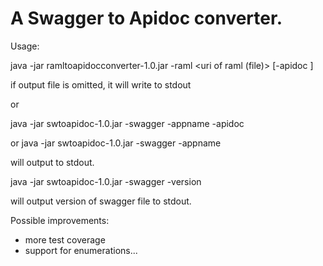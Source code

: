 
# A Swagger to Apidoc converter.

 Usage:
 
 java -jar ramltoapidocconverter-1.0.jar -raml <uri of raml (file)> [-apidoc <name of apidoc output file>]
 
 if output file is omitted, it will write to stdout
 
 or
 
 java -jar swtoapidoc-1.0.jar -swagger <uri of swagger yaml> -appname <apidoc app key> -apidoc <name of apidoc output file> 

or 
 java -jar swtoapidoc-1.0.jar -swagger <uri of swagger yaml> -appname <apidoc app key>

will output to stdout.

 java -jar swtoapidoc-1.0.jar -swagger <uri of swagger yaml> -version 

will output version of swagger file to stdout.
 
 Possible improvements:
 - more test coverage
 - support for enumerations...
